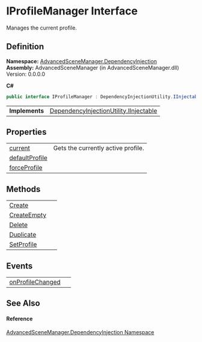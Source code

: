# IProfileManager Interface


Manages the current profile.



## Definition
**Namespace:** <a href="N_AdvancedSceneManager_DependencyInjection.md">AdvancedSceneManager.DependencyInjection</a>  
**Assembly:** AdvancedSceneManager (in AdvancedSceneManager.dll) Version: 0.0.0.0

**C#**
``` C#
public interface IProfileManager : DependencyInjectionUtility.IInjectable
```

<table><tr><td><strong>Implements</strong></td><td><a href="T_AdvancedSceneManager_DependencyInjection_DependencyInjectionUtility_IInjectable.md">DependencyInjectionUtility.IInjectable</a></td></tr>
</table>



## Properties
<table>
<tr>
<td><a href="P_AdvancedSceneManager_DependencyInjection_IProfileManager_current.md">current</a></td>
<td>Gets the currently active profile.</td></tr>
<tr>
<td><a href="P_AdvancedSceneManager_DependencyInjection_IProfileManager_defaultProfile.md">defaultProfile</a></td>
<td> </td></tr>
<tr>
<td><a href="P_AdvancedSceneManager_DependencyInjection_IProfileManager_forceProfile.md">forceProfile</a></td>
<td> </td></tr>
</table>

## Methods
<table>
<tr>
<td><a href="M_AdvancedSceneManager_DependencyInjection_IProfileManager_Create.md">Create</a></td>
<td> </td></tr>
<tr>
<td><a href="M_AdvancedSceneManager_DependencyInjection_IProfileManager_CreateEmpty.md">CreateEmpty</a></td>
<td> </td></tr>
<tr>
<td><a href="M_AdvancedSceneManager_DependencyInjection_IProfileManager_Delete.md">Delete</a></td>
<td> </td></tr>
<tr>
<td><a href="M_AdvancedSceneManager_DependencyInjection_IProfileManager_Duplicate.md">Duplicate</a></td>
<td> </td></tr>
<tr>
<td><a href="M_AdvancedSceneManager_DependencyInjection_IProfileManager_SetProfile.md">SetProfile</a></td>
<td> </td></tr>
</table>

## Events
<table>
<tr>
<td><a href="E_AdvancedSceneManager_DependencyInjection_IProfileManager_onProfileChanged.md">onProfileChanged</a></td>
<td> </td></tr>
</table>

## See Also


#### Reference
<a href="N_AdvancedSceneManager_DependencyInjection.md">AdvancedSceneManager.DependencyInjection Namespace</a>  
